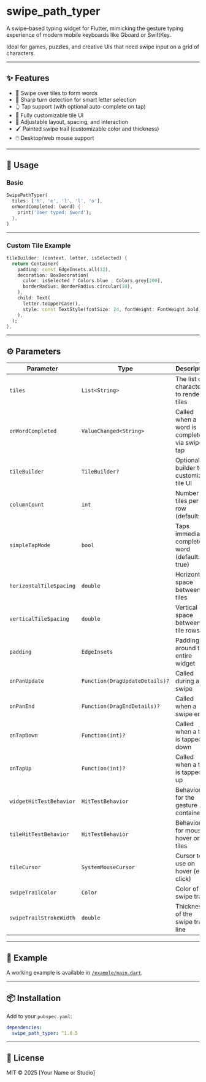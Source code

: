 # swipe_path_typer

A swipe-based typing widget for Flutter, mimicking the gesture typing experience of modern mobile keyboards like Gboard or SwiftKey.

Ideal for games, puzzles, and creative UIs that need swipe input on a grid of characters.

---

## ✨ Features

- 📱 Swipe over tiles to form words
- 🔀 Sharp turn detection for smart letter selection
- 👆 Tap support (with optional auto-complete on tap)
- 🎨 Fully customizable tile UI
- 🧱 Adjustable layout, spacing, and interaction
- 🖌️ Painted swipe trail (customizable color and thickness)
- 🖱️ Desktop/web mouse support

---

## 🚀 Usage

### Basic

```dart
SwipePathTyper(
  tiles: ['h', 'e', 'l', 'l', 'o'],
  onWordCompleted: (word) {
    print('User typed: $word');
  },
)
```

---

### Custom Tile Example

```dart
tileBuilder: (context, letter, isSelected) {
  return Container(
    padding: const EdgeInsets.all(12),
    decoration: BoxDecoration(
      color: isSelected ? Colors.blue : Colors.grey[200],
      borderRadius: BorderRadius.circular(10),
    ),
    child: Text(
      letter.toUpperCase(),
      style: const TextStyle(fontSize: 24, fontWeight: FontWeight.bold),
    ),
  );
},
```

---

## ⚙️ Parameters

| Parameter                  | Type                        | Description |
|---------------------------|-----------------------------|-------------|
| `tiles`                   | `List<String>`              | The list of characters to render as tiles |
| `onWordCompleted`         | `ValueChanged<String>`      | Called when a word is completed via swipe or tap |
| `tileBuilder`             | `TileBuilder?`              | Optional builder to customize tile UI |
| `columnCount`             | `int`                       | Number of tiles per row (default: 5) |
| `simpleTapMode`           | `bool`                      | Taps immediately complete a word (default: true) |
| `horizontalTileSpacing`   | `double`                    | Horizontal space between tiles |
| `verticalTileSpacing`     | `double`                    | Vertical space between tile rows |
| `padding`                 | `EdgeInsets`                | Padding around the entire widget |
| `onPanUpdate`             | `Function(DragUpdateDetails)?` | Called during a swipe |
| `onPanEnd`                | `Function(DragEndDetails)?` | Called when a swipe ends |
| `onTapDown`               | `Function(int)?`            | Called when a tile is tapped down |
| `onTapUp`                 | `Function(int)?`            | Called when a tile is tapped up |
| `widgetHitTestBehavior`   | `HitTestBehavior`           | Behavior for the gesture container |
| `tileHitTestBehavior`     | `HitTestBehavior`           | Behavior for mouse hover on tiles |
| `tileCursor`              | `SystemMouseCursor`         | Cursor to use on hover (e.g., click) |
| `swipeTrailColor`         | `Color`                     | Color of the swipe trail |
| `swipeTrailStrokeWidth`   | `double`                    | Thickness of the swipe trail line |

---

## 🧪 Example

A working example is available in [`/example/main.dart`](example/main.dart).

---

## 📦 Installation

Add to your `pubspec.yaml`:

```yaml
dependencies:
  swipe_path_typer: ^1.0.5
```

---

## 📄 License

MIT © 2025 [Your Name or Studio]
